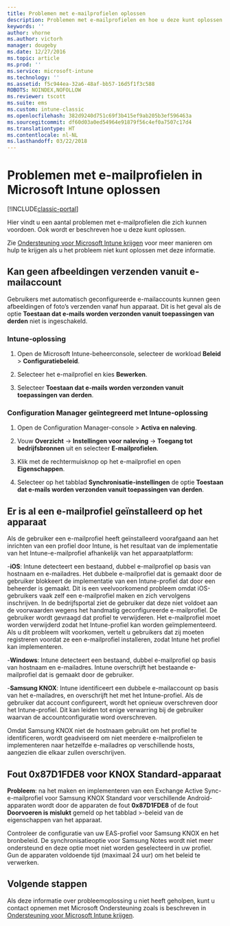 ```yaml
---
title: Problemen met e-mailprofielen oplossen
description: Problemen met e-mailprofielen en hoe u deze kunt oplossen.
keywords: ''
author: vhorne
ms.author: victorh
manager: dougeby
ms.date: 12/27/2016
ms.topic: article
ms.prod: ''
ms.service: microsoft-intune
ms.technology: ''
ms.assetid: f5c944ea-32a6-48af-bb57-16d5f1f3c588
ROBOTS: NOINDEX,NOFOLLOW
ms.reviewer: tscott
ms.suite: ems
ms.custom: intune-classic
ms.openlocfilehash: 382d9240d751c69f3b415ef9ab205b3ef596463a
ms.sourcegitcommit: df60d03a0ed54964e91879f56c4ef0a7507c17d4
ms.translationtype: HT
ms.contentlocale: nl-NL
ms.lasthandoff: 03/22/2018
---
```

# <a name="troubleshoot-email-profiles-in-microsoft-intune"></a>Problemen met e-mailprofielen in Microsoft Intune oplossen

[!INCLUDE[classic-portal](../includes/classic-portal.md)]

Hier vindt u een aantal problemen met e-mailprofielen die zich kunnen voordoen. Ook wordt er beschreven hoe u deze kunt oplossen.

Zie [Ondersteuning voor Microsoft Intune krijgen](how-to-get-support-for-microsoft-intune.md) voor meer manieren om hulp te krijgen als u het probleem niet kunt oplossen met deze informatie.


## <a name="unable-to-send-images-from--email-account"></a>Kan geen afbeeldingen verzenden vanuit e-mailaccount
Gebruikers met automatisch geconfigureerde e-mailaccounts kunnen geen afbeeldingen of foto’s verzenden vanaf hun apparaat.
Dit is het geval als de optie **Toestaan dat e-mails worden verzonden vanuit toepassingen van derden** niet is ingeschakeld.

### <a name="intune-solution"></a>Intune-oplossing

1.  Open de Microsoft Intune-beheerconsole, selecteer de workload **Beleid** &gt; **Configuratiebeleid**.

2.  Selecteer het e-mailprofiel en kies **Bewerken**.

3.  Selecteer **Toestaan dat e-mails worden verzonden vanuit toepassingen van derden**.

### <a name="configuration-manager-integrated-with-intune-solution"></a>Configuration Manager geïntegreerd met Intune-oplossing

1.  Open de Configuration Manager-console &gt; **Activa en naleving**.

2.  Vouw **Overzicht** -&gt; **Instellingen voor naleving** -&gt; **Toegang tot bedrijfsbronnen** uit en selecteer **E-mailprofielen**.

3.  Klik met de rechtermuisknop op het e-mailprofiel en open **Eigenschappen**.

4.  Selecteer op het tabblad **Synchronisatie-instellingen** de optie **Toestaan dat e-mails worden verzonden vanuit toepassingen van derden**.


## <a name="device-already-has-an-email-profile-installed"></a>Er is al een e-mailprofiel geïnstalleerd op het apparaat

Als de gebruiker een e-mailprofiel heeft geïnstalleerd voorafgaand aan het inrichten van een profiel door Intune, is het resultaat van de implementatie van het Intune-e-mailprofiel afhankelijk van het apparaatplatform:

-**iOS**: Intune detecteert een bestaand, dubbel e-mailprofiel op basis van hostnaam en e-mailadres. Het dubbele e-mailprofiel dat is gemaakt door de gebruiker blokkeert de implementatie van een Intune-profiel dat door een beheerder is gemaakt. Dit is een veelvoorkomend probleem omdat iOS-gebruikers vaak zelf een e-mailprofiel maken en zich vervolgens inschrijven. In de bedrijfsportal ziet de gebruiker dat deze niet voldoet aan de voorwaarden wegens het handmatig geconfigureerde e-mailprofiel. De gebruiker wordt gevraagd dat profiel te verwijderen. Het e-mailprofiel moet worden verwijderd zodat het Intune-profiel kan worden geïmplementeerd. Als u dit probleem wilt voorkomen, vertelt u gebruikers dat zij moeten registreren voordat ze een e-mailprofiel installeren, zodat Intune het profiel kan implementeren.

-**Windows**: Intune detecteert een bestaand, dubbel e-mailprofiel op basis van hostnaam en e-mailadres. Intune overschrijft het bestaande e-mailprofiel dat is gemaakt door de gebruiker.

-**Samsung KNOX**: Intune identificeert een dubbele e-mailaccount op basis van het e-mailadres, en overschrijft het met het Intune-profiel. Als de gebruiker dat account configureert, wordt het opnieuw overschreven door het Intune-profiel. Dit kan leiden tot enige verwarring bij de gebruiker waarvan de accountconfiguratie word overschreven.

Omdat Samsung KNOX niet de hostnaam gebruikt om het profiel te identificeren, wordt geadviseerd om niet meerdere e-mailprofielen te implementeren naar hetzelfde e-mailadres op verschillende hosts, aangezien die elkaar zullen overschrijven.

## <a name="error--0x87d1fde8-for-knox-standard-device"></a>Fout 0x87D1FDE8 voor KNOX Standard-apparaat
**Probleem**: na het maken en implementeren van een Exchange Active Sync-e-mailprofiel voor Samsung KNOX Standard voor verschillende Android-apparaten wordt door de apparaten de fout **0x87D1FDE8** of de fout **Doorvoeren is mislukt** gemeld op het tabblad &gt;-beleid van de eigenschappen van het apparaat.

Controleer de configuratie van uw EAS-profiel voor Samsung KNOX en het bronbeleid. De synchronisatieoptie voor Samsung Notes wordt niet meer ondersteund en deze optie moet niet worden geselecteerd in uw profiel. Gun de apparaten voldoende tijd (maximaal 24 uur) om het beleid te verwerken.

## <a name="next-steps"></a>Volgende stappen
Als deze informatie over probleemoplossing u niet heeft geholpen, kunt u contact opnemen met Microsoft Ondersteuning zoals is beschreven in [Ondersteuning voor Microsoft Intune krijgen](how-to-get-support-for-microsoft-intune.md).
